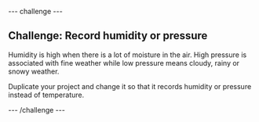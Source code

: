 \--- challenge \---

## Challenge: Record humidity or pressure

Humidity is high when there is a lot of moisture in the air. High pressure is associated with fine weather while low pressure means cloudy, rainy or snowy weather.

Duplicate your project and change it so that it records humidity or pressure instead of temperature.

\--- /challenge \---